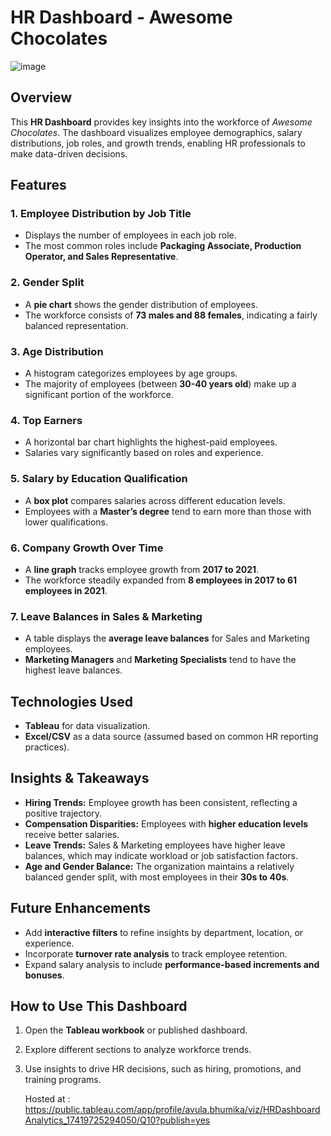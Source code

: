 # HR Dashboard - Awesome Chocolates

![image](https://github.com/user-attachments/assets/891caa7b-5fe6-484b-a8a2-ddd29a1415d7)

## Overview
This **HR Dashboard** provides key insights into the workforce of *Awesome Chocolates*. The dashboard visualizes employee demographics, salary distributions, job roles, and growth trends, enabling HR professionals to make data-driven decisions.

## Features
### 1. **Employee Distribution by Job Title**
- Displays the number of employees in each job role.
- The most common roles include **Packaging Associate, Production Operator, and Sales Representative**.

### 2. **Gender Split**
- A **pie chart** shows the gender distribution of employees.
- The workforce consists of **73 males and 88 females**, indicating a fairly balanced representation.

### 3. **Age Distribution**
- A histogram categorizes employees by age groups.
- The majority of employees (between **30-40 years old**) make up a significant portion of the workforce.

### 4. **Top Earners**
- A horizontal bar chart highlights the highest-paid employees.
- Salaries vary significantly based on roles and experience.

### 5. **Salary by Education Qualification**
- A **box plot** compares salaries across different education levels.
- Employees with a **Master’s degree** tend to earn more than those with lower qualifications.

### 6. **Company Growth Over Time**
- A **line graph** tracks employee growth from **2017 to 2021**.
- The workforce steadily expanded from **8 employees in 2017 to 61 employees in 2021**.

### 7. **Leave Balances in Sales & Marketing**
- A table displays the **average leave balances** for Sales and Marketing employees.
- **Marketing Managers** and **Marketing Specialists** tend to have the highest leave balances.

## Technologies Used
- **Tableau** for data visualization.
- **Excel/CSV** as a data source (assumed based on common HR reporting practices).

## Insights & Takeaways
- **Hiring Trends:** Employee growth has been consistent, reflecting a positive trajectory.
- **Compensation Disparities:** Employees with **higher education levels** receive better salaries.
- **Leave Trends:** Sales & Marketing employees have higher leave balances, which may indicate workload or job satisfaction factors.
- **Age and Gender Balance:** The organization maintains a relatively balanced gender split, with most employees in their **30s to 40s**.

## Future Enhancements
- Add **interactive filters** to refine insights by department, location, or experience.
- Incorporate **turnover rate analysis** to track employee retention.
- Expand salary analysis to include **performance-based increments and bonuses**.

## How to Use This Dashboard
1. Open the **Tableau workbook** or published dashboard.
2. Explore different sections to analyze workforce trends.
3. Use insights to drive HR decisions, such as hiring, promotions, and training programs.



   Hosted at : https://public.tableau.com/app/profile/avula.bhumika/viz/HRDashboardAnalytics_17419725294050/Q10?publish=yes


